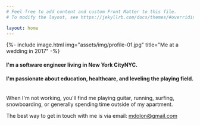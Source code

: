 ```yaml
---
# Feel free to add content and custom Front Matter to this file.
# To modify the layout, see https://jekyllrb.com/docs/themes/#overriding-theme-defaults

layout: home
---
```


{%- include image.html
  img="assets/img/profile-01.jpg"
  title="Me at a wedding in 2017" -%}

<h4>
  I'm a software engineer living in <span class="hide-sm">New York City</span><span class="show-sm">NYC</span>.
</h4>
<h4>
  I'm passionate about education, healthcare, and leveling the playing field.
</h4>
<br />
When I'm not working, you'll find me playing guitar, running, surfing,
snowboarding, or generally spending time outside of my apartment.

The best way to get in touch with me is via email: [mdolon@gmail.com](mailto:mdolon+com@gmail.com)

[0]: https://www.usertesting.com/
